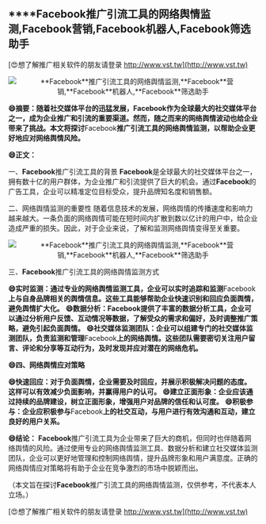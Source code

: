 ## ****Facebook**推广引流工具的网络舆情监测,**Facebook**营销,**Facebook**机器人,**Facebook**筛选助手**

[😍想了解推广相关软件的朋友请登录 http://www.vst.tw](http://www.vst.tw)

 <center><img src="https://vst.tw/MP4/tuiguang/png/2.png" alt="**Facebook**推广引流工具的网络舆情监测,**Facebook**营销,**Facebook**机器人,**Facebook**筛选助手"></center>

**😄摘要：随着社交媒体平台的迅猛发展，**Facebook**作为全球最大的社交媒体平台之一，成为企业推广和引流的重要渠道。然而，随之而来的网络舆情波动也给企业带来了挑战。本文将探讨**Facebook**推广引流工具的网络舆情监测，以帮助企业更好地应对网络舆情风险。**

**😄正文：**

一、**Facebook**推广引流工具的背景
**Facebook**是全球最大的社交媒体平台之一，拥有数十亿的用户群体，为企业推广和引流提供了巨大的机会。通过**Facebook**的广告工具，企业可以精准定位目标受众，提升品牌知名度和销售额。

二、网络舆情监测的重要性
随着信息技术的发展，网络舆情的传播速度和影响力越来越大。一条负面的网络舆情可能在短时间内扩散到数以亿计的用户中，给企业造成严重的损失。因此，对于企业来说，了解和监测网络舆情变得至关重要。

 <center><img src="https://vst.tw/MP4/tuiguang/png/3.png" alt="**Facebook**推广引流工具的网络舆情监测,**Facebook**营销,**Facebook**机器人,**Facebook**筛选助手"></center>

三、**Facebook**推广引流工具的网络舆情监测方式

**😄实时监测：通过专业的网络舆情监测工具，企业可以实时追踪和监测**Facebook**上与自身品牌相关的舆情信息。这些工具能够帮助企业快速识别和回应负面舆情，避免舆情扩大化。**
**😄数据分析：**Facebook**提供了丰富的数据分析工具，企业可以通过分析用户反馈、互动情况等数据，了解受众的需求和偏好，及时调整推广策略，避免引起负面舆情。**
**😄社交媒体监测团队：企业可以组建专门的社交媒体监测团队，负责监测和管理**Facebook**上的网络舆情。这些团队需要密切关注用户留言、评论和分享等互动行为，及时发现并应对潜在的网络危机。**

**😄四、网络舆情应对策略**

**😄快速回应：对于负面舆情，企业需要及时回应，并展示积极解决问题的态度。这样可以有效减少负面影响，并赢得用户的认可。**
**😄建立正面形象：企业应该通过持续的品牌建设，树立正面形象，增强用户对品牌的信任和认可度。**
**😄积极参与：企业应积极参与**Facebook**上的社交互动，与用户进行有效沟通和互动，建立良好的用户关系。**

**😄结论：**
**Facebook**推广引流工具为企业带来了巨大的商机，但同时也伴随着网络舆情的风险。通过使用专业的网络舆情监测工具、数据分析和建立社交媒体监测团队，企业可以更好地管理和控制网络舆情，提升品牌形象和用户满意度。正确的网络舆情应对策略将有助于企业在竞争激烈的市场中脱颖而出。

（本文旨在探讨**Facebook**推广引流工具的网络舆情监测，仅供参考，不代表本人立场。）

[😍想了解推广相关软件的朋友请登录 http://www.vst.tw](http://www.vst.tw)



